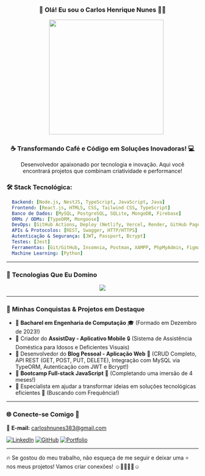 <div align="center">
  <h3>🌟 Olá! Eu sou o Carlos Henrique Nunes 👨‍💻</h3>
  <span>&nbsp;&nbsp;&nbsp;&nbsp;</span>
  <img src="https://media.giphy.com/media/qgQUggAC3Pfv687qPC/giphy.gif" width="300">
</div>

<h3 align="center">☕ Transformando Café e Código em Soluções Inovadoras! 💻</h3>

<p align="center"> Desenvolvedor apaixonado por tecnologia e inovação. Aqui você encontrará projetos que combinam criatividade e performance! </p>

### 🛠 **Stack Tecnológica:**
```yaml
  Backend: [Node.js, NestJS, TypeScript, JavaScript, Java]
  Frontend: [React.js, HTML5, CSS, Tailwind CSS, TypeScript]
  Banco de Dados: [MySQL, PostgreSQL, SQLite, MongoDB, Firebase]
  ORMs / ODMs: [TypeORM, Mongoose]
  DevOps: [GitHub Actions, Deploy (Netlify, Vercel, Render, GitHub Pages)]
  APIs & Protocolos: [REST, Swagger, HTTP/HTTPS]
  Autenticação & Segurança: [JWT, Passport, Bcrypt]
  Testes: [Jest]
  Ferramentas: [Git/GitHub, Insomnia, Postman, XAMPP, PhpMyAdmin, Figma, SCRUM]
  Machine Learning: [Python]
```
---
### 🎨 **Tecnologias Que Eu Domino**
<div align="center">
  <img src="https://skillicons.dev/icons?i=js,ts,nodejs,nestjs,react,html,css,tailwind,mysql,npm,yarn,java,firebase,git,figma" />
</div>

---
### 🎯 **Minhas Conquistas & Projetos em Destaque**
- 🔹 **Bacharel em Engenharia de Computação** 🎓 (Formado em Dezembro de 2023!)
- 🔹 Criador do **AssistDay - Aplicativo Mobile** 🔒 (Sistema de Assistência Doméstica para Idosos e Deficientes Visuais)
- 🔹 Desenvolvedor do **Blog Pessoal - Aplicação Web** 🛜 (CRUD Completo, API REST (GET, POST, PUT, DELETE), Integração com MySQL via TypeORM, Autenticação com JWT e Bcrypt!)
- 🔹 **Bootcamp Full-stack JavaScript** 🚀 (Completando uma imersão de 4 meses!)
- 🔹 Especialista em ajudar a transformar ideias em soluções tecnológicas eficientes 📜 (Buscando com Frequência!)

---
### 🌐 **Conecte-se Comigo** 📡
📩 **E-mail:** carloshnunes383@gmail.com

[![LinkedIn](https://img.shields.io/badge/-LinkedIn-0077B5?style=for-the-badge&logo=linkedin&logoColor=white)](https://www.linkedin.com/in/carlos-henrique-nunes-234005190)
[![GitHub](https://img.shields.io/badge/-GitHub-181717?style=for-the-badge&logo=github&logoColor=white)](https://github.com/CrMessiProgrammer)
[![Portfolio](https://img.shields.io/badge/-Portfolio-FF5722?style=for-the-badge&logo=react&logoColor=white)](https://crmessiprogrammer.github.io/portfolio_tjs06/)

---

🔥 Se gostou do meu trabalho, não esqueça de me seguir e deixar uma ⭐ nos meus projetos! Vamos criar conexões! ☺️🫱🏽‍🫲🏾☺️
